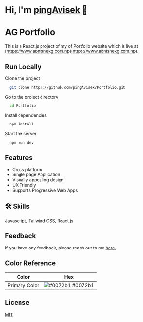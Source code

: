# Hi, I'm [pingAvisek](https://github.com/pingAvisek/) 👋

# AG Portfolio

This is a React.js project of my of Portfolio website which is live at [https://www.abhishekg.com.np](https://www.abhishekg.com.np).

## Run Locally

Clone the project

```bash
  git clone https://github.com/pingAvisek/Portfolio.git
```

Go to the project directory

```bash
  cd Portfolio
```

Install dependencies

```bash
  npm install
```

Start the server

```bash
  npm run dev
```

## Features

- Cross platform
- Single page Application
- Visually appealing design
- UX Friendly
- Supports Progressive Web Apps

## 🛠 Skills

Javascript, Tailwind CSS, React.js

## Feedback

If you have any feedback, please reach out to me [here.](mailto:ping@abhishekg.com.np)

## Color Reference

| Color         | Hex                                                              |
| ------------- | ---------------------------------------------------------------- |
| Primary Color | ![#0072b1](https://via.placeholder.com/10/0072b1?text=+) #0072b1 |

## License

[MIT](https://choosealicense.com/licenses/mit/)
